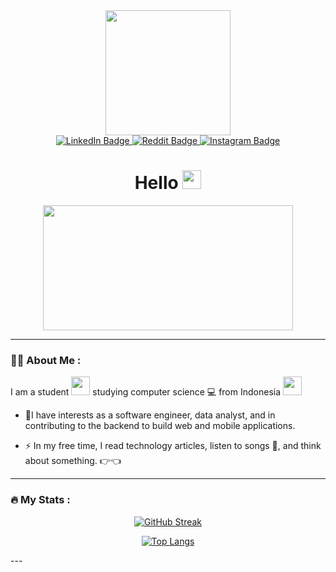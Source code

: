<div id="header" align="center">
  <img src="https://media.giphy.com/media/Q2T7BXRiDFPJcPoA7Z/giphy.gif" width="200"/>
</div>
<div id="badges" align="center">
  <a href="https://www.linkedin.com/in/m-hanif-pratama-117919221/">
    <img src="https://img.shields.io/badge/LinkedIn-blue?style=for-the-badge&logo=linkedin&logoColor=white" alt="LinkedIn Badge"/>
  </a>
  <a href="https://www.reddit.com/u/LeleTerbang">
    <img src="https://img.shields.io/badge/Reddit-orange?style=for-the-badge&logo=reddit&logoColor=white" alt="Reddit Badge"/>
  </a>
  <a href="https://www.instagram.com/mhanif_pratama/">
    <img src="https://img.shields.io/badge/Instagram-E4405F?style=for-the-badge&logo=instagram&logoColor=white" alt="Instagram Badge"/>
  </a>
</div>
<div id="viewed" align="center">
  <img src="https://komarev.com/ghpvc/?username=MHanifPratama&style=flat-square&color=blue" alt=""/>
</div>

<h1 align="center">
  Hello
  <img src="https://media.giphy.com/media/hvRJCLFzcasrR4ia7z/giphy.gif" width="30px"/>
</h1>

<div align="center">
  <img src="https://readme-jokes.vercel.app/api" width="400" height="200"/>
 </div>
 
 ---
 
### :man_technologist: About Me :

I am a student <img src="https://media.giphy.com/media/M9042O8aXyLNHjk78f/giphy.gif" width="30"> studying computer science 💻 from Indonesia <img src="https://media.giphy.com/media/ibLnzjD6OJc2bo4yxO/giphy.gif" width="30">
- :telescope:I have interests as a software engineer, data analyst, and in contributing to the backend to build web and mobile applications.

- :zap: In my free time, I read technology articles, listen to songs 🎵, and think about something. :point_right::point_left: 

---
### :fire: My Stats :
<div align="center">
  
[![GitHub Streak](http://github-readme-streak-stats.herokuapp.com?user=MHanifPratama&theme=dark&background=000000)](https://git.io/streak-stats)

[![Top Langs](https://github-readme-stats.vercel.app/api/top-langs/?username=MHanifPratama&layout=compact&theme=vision-friendly-dark)](https://github.com/anuraghazra/github-readme-stats)
</div>
---
